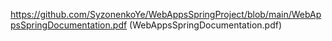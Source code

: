 https://github.com/SyzonenkoYe/WebAppsSpringProject/blob/main/WebAppsSpringDocumentation.pdf (WebAppsSpringDocumentation.pdf)
